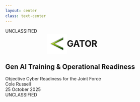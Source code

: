 ```yaml
---
layout: center
class: text-center
---
```


<style src="../style.css"></style>

<div class="classification-header">UNCLASSIFIED</div>

<div style="display: flex; align-items: center; justify-content: center;">
  <img src="/GATOR_Icon_LessThan.png" alt="GATOR" style="height: 4rem; margin-right: 0rem; margin-left: -5rem;" />
  <h1 style="margin: 0;"><strong>GATOR</strong></h1>
</div>

<div class="mt-4"></div>

## Gen AI Training & Operational Readiness

<div class="text-lg mt-6 text-muted">
Objective Cyber Readiness for the Joint Force
</div>


<div class="mt-12 text-muted text-sm">
Cole Russell
</div>

<div class="mt-2 text-muted text-sm">
25 October 2025
</div>

<div class="classification-footer">UNCLASSIFIED</div>
